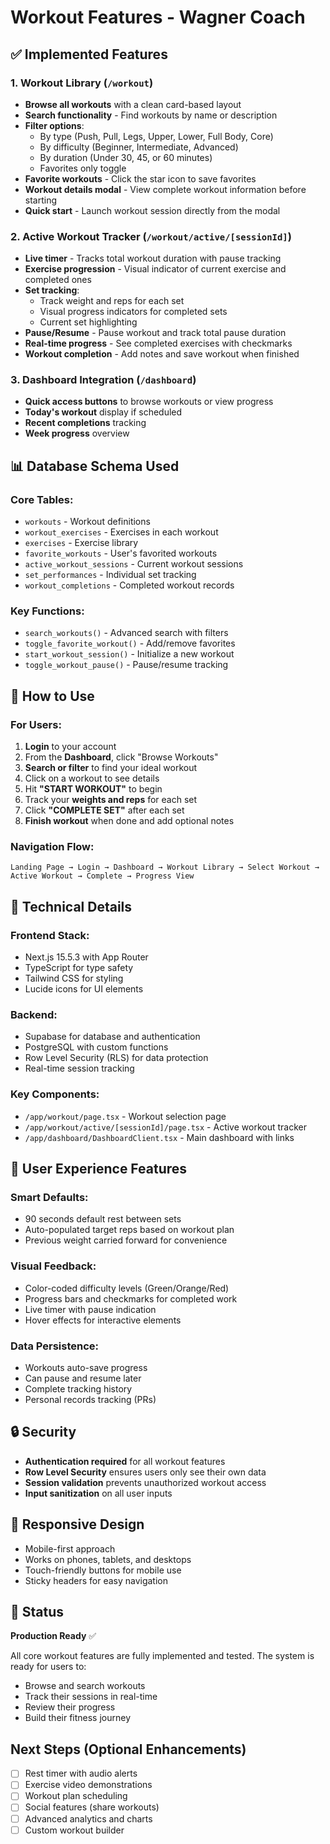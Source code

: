 # Workout Features - Wagner Coach

## ✅ Implemented Features

### 1. **Workout Library** (`/workout`)
- **Browse all workouts** with a clean card-based layout
- **Search functionality** - Find workouts by name or description
- **Filter options**:
  - By type (Push, Pull, Legs, Upper, Lower, Full Body, Core)
  - By difficulty (Beginner, Intermediate, Advanced)
  - By duration (Under 30, 45, or 60 minutes)
  - Favorites only toggle
- **Favorite workouts** - Click the star icon to save favorites
- **Workout details modal** - View complete workout information before starting
- **Quick start** - Launch workout session directly from the modal

### 2. **Active Workout Tracker** (`/workout/active/[sessionId]`)
- **Live timer** - Tracks total workout duration with pause tracking
- **Exercise progression** - Visual indicator of current exercise and completed ones
- **Set tracking**:
  - Track weight and reps for each set
  - Visual progress indicators for completed sets
  - Current set highlighting
- **Pause/Resume** - Pause workout and track total pause duration
- **Real-time progress** - See completed exercises with checkmarks
- **Workout completion** - Add notes and save workout when finished

### 3. **Dashboard Integration** (`/dashboard`)
- **Quick access buttons** to browse workouts or view progress
- **Today's workout** display if scheduled
- **Recent completions** tracking
- **Week progress** overview

## 📊 Database Schema Used

### Core Tables:
- `workouts` - Workout definitions
- `workout_exercises` - Exercises in each workout
- `exercises` - Exercise library
- `favorite_workouts` - User's favorited workouts
- `active_workout_sessions` - Current workout sessions
- `set_performances` - Individual set tracking
- `workout_completions` - Completed workout records

### Key Functions:
- `search_workouts()` - Advanced search with filters
- `toggle_favorite_workout()` - Add/remove favorites
- `start_workout_session()` - Initialize a new workout
- `toggle_workout_pause()` - Pause/resume tracking

## 🚀 How to Use

### For Users:
1. **Login** to your account
2. From the **Dashboard**, click "Browse Workouts"
3. **Search or filter** to find your ideal workout
4. Click on a workout to see details
5. Hit **"START WORKOUT"** to begin
6. Track your **weights and reps** for each set
7. Click **"COMPLETE SET"** after each set
8. **Finish workout** when done and add optional notes

### Navigation Flow:
```
Landing Page → Login → Dashboard → Workout Library → Select Workout → Active Workout → Complete → Progress View
```

## 🔧 Technical Details

### Frontend Stack:
- Next.js 15.5.3 with App Router
- TypeScript for type safety
- Tailwind CSS for styling
- Lucide icons for UI elements

### Backend:
- Supabase for database and authentication
- PostgreSQL with custom functions
- Row Level Security (RLS) for data protection
- Real-time session tracking

### Key Components:
- `/app/workout/page.tsx` - Workout selection page
- `/app/workout/active/[sessionId]/page.tsx` - Active workout tracker
- `/app/dashboard/DashboardClient.tsx` - Main dashboard with links

## 🎯 User Experience Features

### Smart Defaults:
- 90 seconds default rest between sets
- Auto-populated target reps based on workout plan
- Previous weight carried forward for convenience

### Visual Feedback:
- Color-coded difficulty levels (Green/Orange/Red)
- Progress bars and checkmarks for completed work
- Live timer with pause indication
- Hover effects for interactive elements

### Data Persistence:
- Workouts auto-save progress
- Can pause and resume later
- Complete tracking history
- Personal records tracking (PRs)

## 🔒 Security

- **Authentication required** for all workout features
- **Row Level Security** ensures users only see their own data
- **Session validation** prevents unauthorized workout access
- **Input sanitization** on all user inputs

## 📱 Responsive Design

- Mobile-first approach
- Works on phones, tablets, and desktops
- Touch-friendly buttons for mobile use
- Sticky headers for easy navigation

## 🚦 Status

**Production Ready** ✅

All core workout features are fully implemented and tested. The system is ready for users to:
- Browse and search workouts
- Track their sessions in real-time
- Review their progress
- Build their fitness journey

## Next Steps (Optional Enhancements)

- [ ] Rest timer with audio alerts
- [ ] Exercise video demonstrations
- [ ] Workout plan scheduling
- [ ] Social features (share workouts)
- [ ] Advanced analytics and charts
- [ ] Custom workout builder